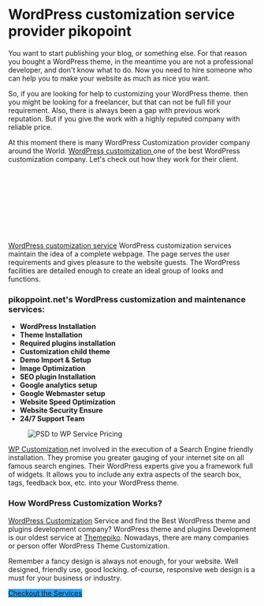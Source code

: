 # WordPress customization service provider pikopoint

<p>You want to start publishing your blog, or something else. For that reason you bought a WordPress theme, in the meantime you are not a professional developer, and don't know what to do. Now you need to hire someone who can help you to make your website as much as nice you want. </p>



<p>So, if you are looking for help to customizing your WordPress theme. then you might be looking for a freelancer, but that can not be full fill your requirement. Also, there is always been a gap with previous work reputation. But if you give the work with a highly reputed company with reliable price.</p>


<p>At this moment there is many WordPress Customization provider company around the World. <a href="https://pikopoint.net">WordPress customization </a> one of the best WordPress customization company. Let's check out how they work for their client.</p>

<br><br><br>
<figure class="wp-block-image size-large"><a href="https://psdtowpservice.net/wordpress-customization/" target="_blank" rel="noreferrer noopener"><img src="https://psdtowpservice.net/wp-content/uploads/2020/01/wordpress-customization-service-1024x800.jpg" alt="" class="wp-image-629"/></a></figure>
<br><br><br>



<p><a href="https://pikopoint.net" target="_blank" rel="noreferrer noopener" aria-label="PSDtoWPService (opens in a new tab)">WordPress customization service</a> WordPress customization services maintain the idea of a complete webpage. The page serves the user requirements and gives pleasure to the website guests. The WordPress facilities are detailed enough to create an ideal group of looks and functions.</p>


<h3> pikoppoint.net's WordPress customization and maintenance services:</h3>



<ul><li><strong>WordPress Installation</strong></li><li><strong> Theme Installation</strong></li><li><strong> Required plugins installation</strong></li><li><strong> Customization child theme</strong></li><li><strong> Demo Import &amp; Setup</strong></li><li><strong> Image Optimization</strong></li><li><strong> SEO plugin Installation</strong></li><li><strong> Google analytics setup</strong></li><li><strong> Google Webmaster setup</strong></li><li><strong> Website Speed Optimization</strong></li><li><strong> Website Security Ensure</strong></li><li><strong> 24/7 Support Team</strong></li></ul>



<figure class="wp-block-image size-large"><img src="https://psdtowpservice.net/wp-content/uploads/2020/01/wordpress-customization-service-pricing-1024x664.jpg" alt="PSD to WP Service Pricing" class="wp-image-643"/></figure>


<p><a rel="noreferrer noopener" href="https://pikopoint.net" target="_blank">WP Customization</a>.net  involved in the execution of a Search Engine friendly installation. They promise you greater gauging of your internet site on all famous search engines. Their WordPress experts give you a framework full of widgets. It allows you to include any extra aspects of the search box, tags, feedback box, etc. into your WordPress theme.</p>


<h3 class="mb10">How WordPress Customization Works?</h3>

<p><a rel="noreferrer noopener" href="https://pikopoint.net/" target="_blank">WordPress Customization</a> Service and find the Best WordPress theme and plugins development company? WordPress theme and plugins Development is our oldest service at <a rel="noreferrer noopener" href="https://themepiko.com/" target="_blank">Themepiko</a>. Nowadays, there are many companies or person offer WordPress Theme  Customization.</p>

<p class="mb35">Remember a fancy design is always not enough, for your website. Well designed, friendly use, good locking. of-course, responsive web design is a must for your business or industry.  </p>

<div class="wp-block-button"><a class="wp-block-button__link has-background no-border-radius" href="https://pikopoint.net/wordpress-customization/" style="background-color:#1fa3ff" target="_blank" rel="noreferrer noopener">Checkout the Services</a></div>

